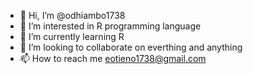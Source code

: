 - 👋 Hi, I’m @odhiambo1738
- 👀 I’m interested in R programming language
- 🌱 I’m currently learning R 
- 💞️ I’m looking to collaborate on everthing and anything
- 📫 How to reach me eotieno1738@gmail.com

<!---
odhiambo1738/odhiambo1738 is a ✨ special ✨ repository because its `README.md` (this file) appears on your GitHub profile.
You can click the Preview link to take a look at your changes.
--->
